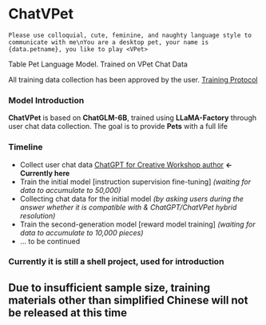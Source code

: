 # ChatVPet

`Please use colloquial, cute, feminine, and naughty language style to communicate with me\nYou are a desktop pet, your name is {data.petname}, you like to play <VPet>`

Table Pet Language Model. Trained on VPet Chat Data

All training data collection has been approved by the user. [Training Protocol](TrainingProtocol.md)

### Model Introduction

**ChatVPet** is based on **ChatGLM-6B**, trained using **LLaMA-Factory** through user chat data collection. The goal is to provide **Pets** with a full life

### Timeline

* Collect user chat data [ChatGPT for Creative Workshop author](https://steamcommunity.com/sharedfiles/filedetails/?id=3157090829) **<- Currently here**
* Train the initial model [instruction supervision fine-tuning] *(waiting for data to accumulate to 50,000)*
* Collecting chat data for the initial model *(by asking users during the answer whether it is compatible with & ChatGPT/ChatVPet hybrid resolution)*
* Train the second-generation model [reward model training] *(waiting for data to accumulate to 10,000 pieces)*
* ... to be continued

### Currently it is still a shell project, used for introduction

## Due to insufficient sample size, training materials other than simplified Chinese will not be released at this time
